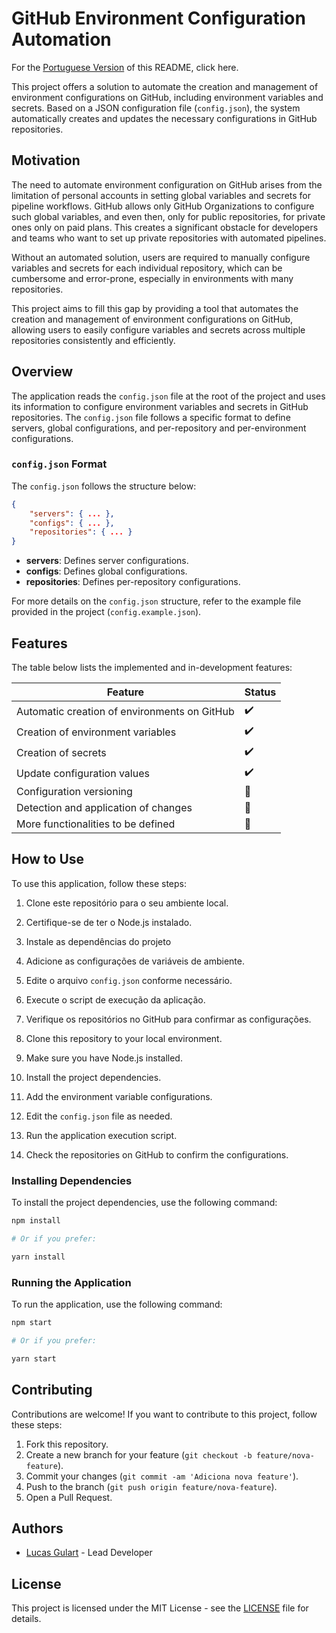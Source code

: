 # GitHub Environment Configuration Automation

For the [Portuguese Version](./docs/pt-br_README.md) of this README, click here.

This project offers a solution to automate the creation and management of environment configurations on GitHub, including environment variables and secrets. Based on a JSON configuration file (`config.json`), the system automatically creates and updates the necessary configurations in GitHub repositories.

## Motivation

The need to automate environment configuration on GitHub arises from the limitation of personal accounts in setting global variables and secrets for pipeline workflows. GitHub allows only GitHub Organizations to configure such global variables, and even then, only for public repositories, for private ones only on paid plans. This creates a significant obstacle for developers and teams who want to set up private repositories with automated pipelines.

Without an automated solution, users are required to manually configure variables and secrets for each individual repository, which can be cumbersome and error-prone, especially in environments with many repositories.

This project aims to fill this gap by providing a tool that automates the creation and management of environment configurations on GitHub, allowing users to easily configure variables and secrets across multiple repositories consistently and efficiently.

## Overview

The application reads the `config.json` file at the root of the project and uses its information to configure environment variables and secrets in GitHub repositories. The `config.json` file follows a specific format to define servers, global configurations, and per-repository and per-environment configurations.

### `config.json` Format

The `config.json` follows the structure below:

```json
{
    "servers": { ... },
    "configs": { ... },
    "repositories": { ... }
}
```

- **servers**: Defines server configurations.
- **configs**: Defines global configurations.
- **repositories**: Defines per-repository configurations.

For more details on the `config.json` structure, refer to the example file provided in the project (`config.example.json`).

## Features

The table below lists the implemented and in-development features:

| Feature                                       | Status                 |
| --------------------------------------------- | ---------------------- |
| Automatic creation of environments on GitHub  | :heavy_check_mark:     |
| Creation of environment variables             | :heavy_check_mark:     |
| Creation of secrets                            | :heavy_check_mark:     |
| Update configuration values                   | :heavy_check_mark:     |
| Configuration versioning                      | :construction:         |
| Detection and application of changes          | :construction:         |
| More functionalities to be defined            | :construction:         |

## How to Use

To use this application, follow these steps:

1. Clone este repositório para o seu ambiente local.
2. Certifique-se de ter o Node.js instalado.
3. Instale as dependências do projeto
4. Adicione as configurações de variáveis de ambiente.
5. Edite o arquivo `config.json` conforme necessário.
6. Execute o script de execução da aplicação.
7. Verifique os repositórios no GitHub para confirmar as configurações.

1. Clone this repository to your local environment.
2. Make sure you have Node.js installed.
3. Install the project dependencies.
4. Add the environment variable configurations.
5. Edit the `config.json` file as needed.
6. Run the application execution script.
7. Check the repositories on GitHub to confirm the configurations.

### Installing Dependencies

To install the project dependencies, use the following command:

```bash
npm install

# Or if you prefer:

yarn install
```

### Running the Application
To run the application, use the following command:

```bash
npm start

# Or if you prefer:

yarn start
```

## Contributing
Contributions are welcome! If you want to contribute to this project, follow these steps:

1. Fork this repository.
2. Create a new branch for your feature (`git checkout -b feature/nova-feature`).
3. Commit your changes (`git commit -am 'Adiciona nova feature'`).
4. Push to the branch (`git push origin feature/nova-feature`).
5. Open a Pull Request.

## Authors

- [Lucas Gulart](https://github.com/tridentinho) - Lead Developer

## License

This project is licensed under the MIT License - see the [LICENSE](LICENSE) file for details.